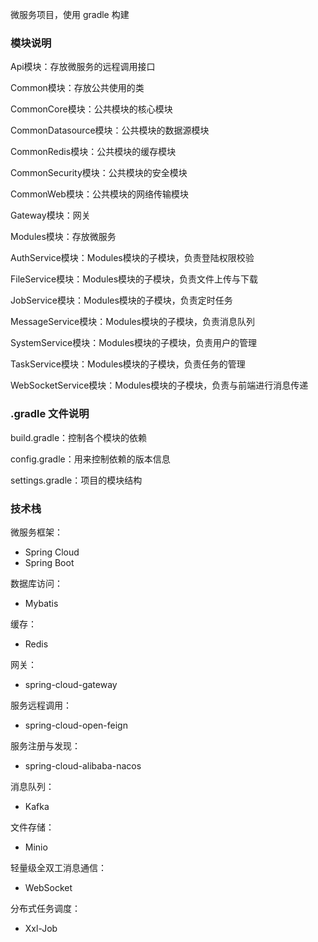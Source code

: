 微服务项目，使用 gradle 构建

### 模块说明

Api模块：存放微服务的远程调用接口

Common模块：存放公共使用的类

CommonCore模块：公共模块的核心模块

CommonDatasource模块：公共模块的数据源模块

CommonRedis模块：公共模块的缓存模块

CommonSecurity模块：公共模块的安全模块

CommonWeb模块：公共模块的网络传输模块

Gateway模块：网关

Modules模块：存放微服务

AuthService模块：Modules模块的子模块，负责登陆权限校验

FileService模块：Modules模块的子模块，负责文件上传与下载

JobService模块：Modules模块的子模块，负责定时任务

MessageService模块：Modules模块的子模块，负责消息队列

SystemService模块：Modules模块的子模块，负责用户的管理

TaskService模块：Modules模块的子模块，负责任务的管理

WebSocketService模块：Modules模块的子模块，负责与前端进行消息传递

### .gradle 文件说明

build.gradle：控制各个模块的依赖

config.gradle：用来控制依赖的版本信息

settings.gradle：项目的模块结构

### 技术栈

微服务框架：

- Spring Cloud
- Spring Boot

数据库访问：

- Mybatis

缓存：

- Redis

网关：

- spring-cloud-gateway

服务远程调用：

- spring-cloud-open-feign

服务注册与发现：

- spring-cloud-alibaba-nacos

消息队列：

- Kafka

文件存储：

- Minio

轻量级全双工消息通信：

- WebSocket

分布式任务调度：

- Xxl-Job